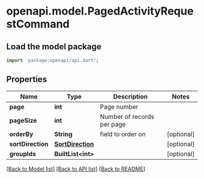 # openapi.model.PagedActivityRequestCommand

## Load the model package
```dart
import 'package:openapi/api.dart';
```

## Properties
Name | Type | Description | Notes
------------ | ------------- | ------------- | -------------
**page** | **int** | Page number | 
**pageSize** | **int** | Number of records per page | 
**orderBy** | **String** | field to order on | [optional] 
**sortDirection** | [**SortDirection**](SortDirection.md) |  | [optional] 
**groupIds** | **BuiltList&lt;int&gt;** |  | [optional] 

[[Back to Model list]](../README.md#documentation-for-models) [[Back to API list]](../README.md#documentation-for-api-endpoints) [[Back to README]](../README.md)


